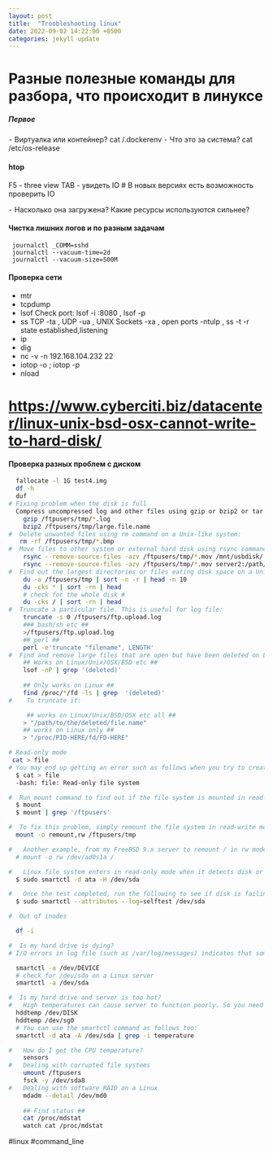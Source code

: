 ```yaml
---
layout: post
title:  "Troobleshooting linux"
date: 2022-09-02 14:22:00 +0500
categories: jekyll update
---
```


# Разные полезные команды для разбора, что происходит в линуксе

##### Первое

 ⁃ Виртуалка или контейнер? cat /.dockerenv
 ⁃ Что это за система? cat /etc/os-release

#### htop 

  F5 - three view
 TAB - увидеть IO # В новых версиях есть возможность проверить IO
 
 ⁃ Насколько она загружена? Какие ресурсы используются сильнее?

#### Чистка лишних логов и по разным задачам

```
 journalctl _COMM=sshd
 journalctl --vacuum-time=2d
 journalctl --vacuum-size=500M
```

#### Проверка сети

 * mtr
 * tcpdump
 * lsof  Check port:  lsof -i :8080 , lsof -p <PID>
 * ss TCP -ta , UDP -ua , UNIX Sockets -xa , open ports -ntulp , ss -t -r state established,listening
 * ip
 * dig
 * nc -v -n 192.168.104.232 22
 * iotop -o ; iotop -p <PID> 
 * nload

# https://www.cyberciti.biz/datacenter/linux-unix-bsd-osx-cannot-write-to-hard-disk/

#### Проверка разных проблем с диском

```bash
  fallocate -l 1G test4.img
  df -h
  duf
# Fixing problem when the disk is full
  Compress uncompressed log and other files using gzip or bzip2 or tar command:
    gzip /ftpusers/tmp/*.log
    bzip2 /ftpusers/tmp/large.file.name
#  Delete unwanted files using rm command on a Unix-like system:
   rm -rf /ftpusers/tmp/*.bmp
#  Move files to other system or external hard disk using rsync command:
    rsync --remove-source-files -azv /ftpusers/tmp/*.mov /mnt/usbdisk/
    rsync --remove-source-files -azv /ftpusers/tmp/*.mov server2:/path/to/dest/dir/
#  Find out the largest directories or files eating disk space on a Unix-like systesm:
    du -a /ftpusers/tmp | sort -n -r | head -n 10
    du -cks * | sort -rn | head
    # check for the whole disk #
    du -cks / | sort -rn | head
#  Truncate a particular file. This is useful for log file:
    truncate -s 0 /ftpusers/ftp.upload.log
    ### bash/sh etc ##
    >/ftpusers/ftp.upload.log
    ## perl ##
    perl -e'truncate "filename", LENGTH'
#  Find and remove large files that are open but have been deleted on Linux or Unix:
    ## Works on Linux/Unix/OSX/BSD etc ##
    lsof -nP | grep '(deleted)'
     
    ## Only works on Linux ##
    find /proc/*/fd -ls | grep  '(deleted)'
#    To truncate it:

     ## works on Linux/Unix/BSD/OSX etc all ##
    > "/path/to/the/deleted/file.name"
    ## works on Linux only ##
    > "/proc/PID-HERE/fd/FD-HERE"

# Read-only mode
 cat > file
# You may end up getting an error such as follows when you try to create a file or save a file:
  $ cat > file
  -bash: file: Read-only file system

#  Run mount command to find out if the file system is mounted in read-only mode:
  $ mount
  $ mount | grep '/ftpusers'

#  To fix this problem, simply remount the file system in read-write mode on a Linux based system:
  mount -o remount,rw /ftpusers/tmp

#   Another example, from my FreeBSD 9.x server to remount / in rw mode:
  # mount -o rw /dev/ad0s1a /

#   Linux file system enters in read-only mode when it detects disk or filesystem problems. Hence, it is best to check if the disk is failing badly. Check for the overall health of your disk:
  $ sudo smartctl -d ata -H /dev/sda

#   Once the test completed, ﻿﻿run the following to see if disk is failing
  $ sudo smartctl --attributes --log=selftest /dev/sda

#  Out of inodes

  df -i

#  Is my hard drive is dying?
# I/O errors in log file (such as /var/log/messages) indicates that something is wrong with the hard disk and it may be failing. You can check hard disk for errors using smartctl command, which is control and monitor utility for SMART disks under Linux and UNIX like operating systems. The syntax is:

  smartctl -a /dev/DEVICE
  # check for /dev/sda on a Linux server
  smartctl -a /dev/sda

#  Is my hard drive and server is too hot?
#   High temperatures can cause server to function poorly. So you need to maintain the proper temperature of the server and disk. High temperatures can result into server shutdown or damage to file system and disk. Use hddtemp or smartctl utility to find out the temperature of your hard on a Linux or Unix based system by reading data from S.M.A.R.T. on drives that support this feature. Only modern hard drives have a temperature sensor. hddtemp supports reading S.M.A.R.T. information from SCSI drives too. hddtemp can work as simple command line tool or as a daemon to get information from all servers:
  hddtemp /dev/DISK
  hddtemp /dev/sg0
  # You can use the smartctl command as follows too:
  smartctl -d ata -A /dev/sda | grep -i temperature

#   How do I get the CPU temperature?
    sensors
#   Dealing with corrupted file systems
    umount /ftpusers
    fsck -y /dev/sda8
#   Dealing with software RAID on a Linux
    mdadm --detail /dev/md0
   
    ## Find status ##
    cat /proc/mdstat
    watch cat /proc/mdstat
```

<!-- :public: -->

#linux
#command_line